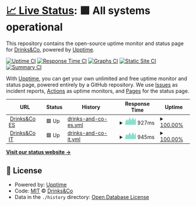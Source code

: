 # [📈 Live Status](https://status.drinksandco.com): <!--live status--> **🟩 All systems operational**

This repository contains the open-source uptime monitor and status page for [Drinks&Co](http://uvinum.engineering), powered by [Upptime](https://github.com/upptime/upptime).

[![Uptime CI](https://github.com/drinksandco/upptime/workflows/Uptime%20CI/badge.svg)](https://github.com/drinksandco/upptime/actions?query=workflow%3A%22Uptime+CI%22)
[![Response Time CI](https://github.com/drinksandco/upptime/workflows/Response%20Time%20CI/badge.svg)](https://github.com/drinksandco/upptime/actions?query=workflow%3A%22Response+Time+CI%22)
[![Graphs CI](https://github.com/drinksandco/upptime/workflows/Graphs%20CI/badge.svg)](https://github.com/drinksandco/upptime/actions?query=workflow%3A%22Graphs+CI%22)
[![Static Site CI](https://github.com/drinksandco/upptime/workflows/Static%20Site%20CI/badge.svg)](https://github.com/drinksandco/upptime/actions?query=workflow%3A%22Static+Site+CI%22)
[![Summary CI](https://github.com/drinksandco/upptime/workflows/Summary%20CI/badge.svg)](https://github.com/drinksandco/upptime/actions?query=workflow%3A%22Summary+CI%22)

With [Upptime](https://upptime.js.org), you can get your own unlimited and free uptime monitor and status page, powered entirely by a GitHub repository. We use [Issues](https://github.com/drinksandco/upptime/issues) as incident reports, [Actions](https://github.com/drinksandco/upptime/actions) as uptime monitors, and [Pages](https://status.drinksandco.com) for the status page.

<!--start: status pages-->
<!-- This summary is generated by Upptime (https://github.com/upptime/upptime) -->
<!-- Do not edit this manually, your changes will be overwritten -->
<!-- prettier-ignore -->
| URL | Status | History | Response Time | Uptime |
| --- | ------ | ------- | ------------- | ------ |
| <img alt="" src="https://favicons.githubusercontent.com/www.drinksco.es" height="13"> [Drinks&Co ES](https://www.drinksco.es) | 🟩 Up | [drinks-and-co-es.yml](https://github.com/drinksandco/upptime/commits/HEAD/history/drinks-and-co-es.yml) | <details><summary><img alt="Response time graph" src="./graphs/drinks-and-co-es/response-time-week.png" height="20"> 927ms</summary><br><a href="https://status.drinksandco.com/history/drinks-and-co-es"><img alt="Response time 884" src="https://img.shields.io/endpoint?url=https%3A%2F%2Fraw.githubusercontent.com%2Fdrinksandco%2Fupptime%2FHEAD%2Fapi%2Fdrinks-and-co-es%2Fresponse-time.json"></a><br><a href="https://status.drinksandco.com/history/drinks-and-co-es"><img alt="24-hour response time 930" src="https://img.shields.io/endpoint?url=https%3A%2F%2Fraw.githubusercontent.com%2Fdrinksandco%2Fupptime%2FHEAD%2Fapi%2Fdrinks-and-co-es%2Fresponse-time-day.json"></a><br><a href="https://status.drinksandco.com/history/drinks-and-co-es"><img alt="7-day response time 927" src="https://img.shields.io/endpoint?url=https%3A%2F%2Fraw.githubusercontent.com%2Fdrinksandco%2Fupptime%2FHEAD%2Fapi%2Fdrinks-and-co-es%2Fresponse-time-week.json"></a><br><a href="https://status.drinksandco.com/history/drinks-and-co-es"><img alt="30-day response time 813" src="https://img.shields.io/endpoint?url=https%3A%2F%2Fraw.githubusercontent.com%2Fdrinksandco%2Fupptime%2FHEAD%2Fapi%2Fdrinks-and-co-es%2Fresponse-time-month.json"></a><br><a href="https://status.drinksandco.com/history/drinks-and-co-es"><img alt="1-year response time 884" src="https://img.shields.io/endpoint?url=https%3A%2F%2Fraw.githubusercontent.com%2Fdrinksandco%2Fupptime%2FHEAD%2Fapi%2Fdrinks-and-co-es%2Fresponse-time-year.json"></a></details> | <details><summary><a href="https://status.drinksandco.com/history/drinks-and-co-es">100.00%</a></summary><a href="https://status.drinksandco.com/history/drinks-and-co-es"><img alt="All-time uptime 100.00%" src="https://img.shields.io/endpoint?url=https%3A%2F%2Fraw.githubusercontent.com%2Fdrinksandco%2Fupptime%2FHEAD%2Fapi%2Fdrinks-and-co-es%2Fuptime.json"></a><br><a href="https://status.drinksandco.com/history/drinks-and-co-es"><img alt="24-hour uptime 100.00%" src="https://img.shields.io/endpoint?url=https%3A%2F%2Fraw.githubusercontent.com%2Fdrinksandco%2Fupptime%2FHEAD%2Fapi%2Fdrinks-and-co-es%2Fuptime-day.json"></a><br><a href="https://status.drinksandco.com/history/drinks-and-co-es"><img alt="7-day uptime 100.00%" src="https://img.shields.io/endpoint?url=https%3A%2F%2Fraw.githubusercontent.com%2Fdrinksandco%2Fupptime%2FHEAD%2Fapi%2Fdrinks-and-co-es%2Fuptime-week.json"></a><br><a href="https://status.drinksandco.com/history/drinks-and-co-es"><img alt="30-day uptime 100.00%" src="https://img.shields.io/endpoint?url=https%3A%2F%2Fraw.githubusercontent.com%2Fdrinksandco%2Fupptime%2FHEAD%2Fapi%2Fdrinks-and-co-es%2Fuptime-month.json"></a><br><a href="https://status.drinksandco.com/history/drinks-and-co-es"><img alt="1-year uptime 100.00%" src="https://img.shields.io/endpoint?url=https%3A%2F%2Fraw.githubusercontent.com%2Fdrinksandco%2Fupptime%2FHEAD%2Fapi%2Fdrinks-and-co-es%2Fuptime-year.json"></a></details>
| <img alt="" src="https://favicons.githubusercontent.com/www.drinksco.it" height="13"> [Drinks&Co IT](https://www.drinksco.it) | 🟩 Up | [drinks-and-co-it.yml](https://github.com/drinksandco/upptime/commits/HEAD/history/drinks-and-co-it.yml) | <details><summary><img alt="Response time graph" src="./graphs/drinks-and-co-it/response-time-week.png" height="20"> 945ms</summary><br><a href="https://status.drinksandco.com/history/drinks-and-co-it"><img alt="Response time 917" src="https://img.shields.io/endpoint?url=https%3A%2F%2Fraw.githubusercontent.com%2Fdrinksandco%2Fupptime%2FHEAD%2Fapi%2Fdrinks-and-co-it%2Fresponse-time.json"></a><br><a href="https://status.drinksandco.com/history/drinks-and-co-it"><img alt="24-hour response time 864" src="https://img.shields.io/endpoint?url=https%3A%2F%2Fraw.githubusercontent.com%2Fdrinksandco%2Fupptime%2FHEAD%2Fapi%2Fdrinks-and-co-it%2Fresponse-time-day.json"></a><br><a href="https://status.drinksandco.com/history/drinks-and-co-it"><img alt="7-day response time 945" src="https://img.shields.io/endpoint?url=https%3A%2F%2Fraw.githubusercontent.com%2Fdrinksandco%2Fupptime%2FHEAD%2Fapi%2Fdrinks-and-co-it%2Fresponse-time-week.json"></a><br><a href="https://status.drinksandco.com/history/drinks-and-co-it"><img alt="30-day response time 842" src="https://img.shields.io/endpoint?url=https%3A%2F%2Fraw.githubusercontent.com%2Fdrinksandco%2Fupptime%2FHEAD%2Fapi%2Fdrinks-and-co-it%2Fresponse-time-month.json"></a><br><a href="https://status.drinksandco.com/history/drinks-and-co-it"><img alt="1-year response time 917" src="https://img.shields.io/endpoint?url=https%3A%2F%2Fraw.githubusercontent.com%2Fdrinksandco%2Fupptime%2FHEAD%2Fapi%2Fdrinks-and-co-it%2Fresponse-time-year.json"></a></details> | <details><summary><a href="https://status.drinksandco.com/history/drinks-and-co-it">100.00%</a></summary><a href="https://status.drinksandco.com/history/drinks-and-co-it"><img alt="All-time uptime 100.00%" src="https://img.shields.io/endpoint?url=https%3A%2F%2Fraw.githubusercontent.com%2Fdrinksandco%2Fupptime%2FHEAD%2Fapi%2Fdrinks-and-co-it%2Fuptime.json"></a><br><a href="https://status.drinksandco.com/history/drinks-and-co-it"><img alt="24-hour uptime 100.00%" src="https://img.shields.io/endpoint?url=https%3A%2F%2Fraw.githubusercontent.com%2Fdrinksandco%2Fupptime%2FHEAD%2Fapi%2Fdrinks-and-co-it%2Fuptime-day.json"></a><br><a href="https://status.drinksandco.com/history/drinks-and-co-it"><img alt="7-day uptime 100.00%" src="https://img.shields.io/endpoint?url=https%3A%2F%2Fraw.githubusercontent.com%2Fdrinksandco%2Fupptime%2FHEAD%2Fapi%2Fdrinks-and-co-it%2Fuptime-week.json"></a><br><a href="https://status.drinksandco.com/history/drinks-and-co-it"><img alt="30-day uptime 100.00%" src="https://img.shields.io/endpoint?url=https%3A%2F%2Fraw.githubusercontent.com%2Fdrinksandco%2Fupptime%2FHEAD%2Fapi%2Fdrinks-and-co-it%2Fuptime-month.json"></a><br><a href="https://status.drinksandco.com/history/drinks-and-co-it"><img alt="1-year uptime 100.00%" src="https://img.shields.io/endpoint?url=https%3A%2F%2Fraw.githubusercontent.com%2Fdrinksandco%2Fupptime%2FHEAD%2Fapi%2Fdrinks-and-co-it%2Fuptime-year.json"></a></details>

<!--end: status pages-->

[**Visit our status website →**](https://status.drinksandco.com)

## 📄 License

- Powered by: [Upptime](https://github.com/upptime/upptime)
- Code: [MIT](./LICENSE) © [Drinks&Co](http://uvinum.engineering)
- Data in the `./history` directory: [Open Database License](https://opendatacommons.org/licenses/odbl/1-0/)
